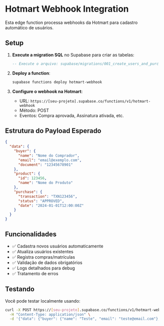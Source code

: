 # Hotmart Webhook Integration

Esta edge function processa webhooks da Hotmart para cadastro automático de usuários.

## Setup

1. **Execute a migration SQL** no Supabase para criar as tabelas:
   ```sql
   -- Execute o arquivo: supabase/migrations/001_create_users_and_purchases.sql
   ```

2. **Deploy a function**:
   ```bash
   supabase functions deploy hotmart-webhook
   ```

3. **Configure o webhook na Hotmart**:
   - URL: `https://[seu-projeto].supabase.co/functions/v1/hotmart-webhook`
   - Método: POST
   - Eventos: Compra aprovada, Assinatura ativada, etc.

## Estrutura do Payload Esperado

```json
{
  "data": {
    "buyer": {
      "name": "Nome do Comprador",
      "email": "email@exemplo.com",
      "document": "12345678901"
    },
    "product": {
      "id": 123456,
      "name": "Nome do Produto"
    },
    "purchase": {
      "transaction": "TXN123456",
      "status": "APPROVED",
      "date": "2024-01-01T12:00:00Z"
    }
  }
}
```

## Funcionalidades

- ✅ Cadastra novos usuários automaticamente
- ✅ Atualiza usuários existentes
- ✅ Registra compras/matrículas
- ✅ Validação de dados obrigatórios
- ✅ Logs detalhados para debug
- ✅ Tratamento de erros

## Testando

Você pode testar localmente usando:
```bash
curl -X POST https://[seu-projeto].supabase.co/functions/v1/hotmart-webhook \
  -H "Content-Type: application/json" \
  -d '{"data": {"buyer": {"name": "Teste", "email": "teste@email.com"}, "product": {"id": 123, "name": "Produto Teste"}, "purchase": {"transaction": "TEST123", "status": "APPROVED", "date": "2024-01-01T12:00:00Z"}}}'
```